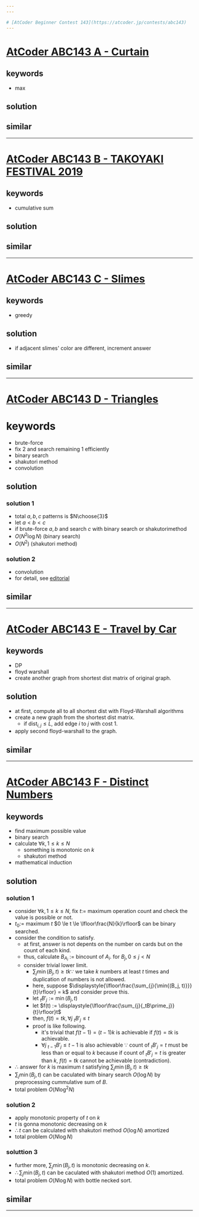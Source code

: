 ```yaml
---
---

# [AtCoder Beginner Contest 143](https://atcoder.jp/contests/abc143)
---
```



# [AtCoder ABC143 A - Curtain](https://atcoder.jp/contests/abc143/tasks/abc143_a)


## keywords
- max 

## solution
## similar 
---




# [AtCoder ABC143 B - TAKOYAKI FESTIVAL 2019](https://atcoder.jp/contests/abc143/tasks/abc143_b)


## keywords 
- cumulative sum

## solution
## similar
---



# [AtCoder ABC143 C - Slimes](https://atcoder.jp/contests/abc143/tasks/abc143_c)

## keywords 
- greedy

## solution
- if adjacent slimes' color are different, increment answer

## similar
---




# [AtCoder ABC143 D - Triangles](https://atcoder.jp/contests/abc143/tasks/abc143_d)


# keywords 
- brute-force
- fix 2 and search remaining 1 efficiently 
- binary search
- shakutori method
- convolution


## solution
### solution 1
- total $a, b, c$ patterns is $N\choose{3}$
- let $a \lt b \lt c$
- if brute-force $a, b$ and search $c$ with binary search or shakutorimethod
- $O(N^2\log{N})$ (binary search)
- $O(N^2)$ (shakutori method)

### solution 2
- convolution
- for detail, see [editorial](https://img.atcoder.jp/abc143/editorial.pdf)


## similar
---




# [AtCoder ABC143 E - Travel by Car](https://atcoder.jp/contests/abc143/tasks/abc143_e)


## keywords 
- DP
- floyd warshall
- create another graph from shortest dist matrix of original graph.


## solution
- at first, compute all to all shortest dist with Floyd-Warshall algorithms
- create a new graph from the shortest dist matrix.
  - if $\text{dist}_{i, j} \le L$, add edge $i$ to $j$ with cost $1$.
- apply second floyd-warshall to the graph.

## similar
---




# [AtCoder ABC143 F - Distinct Numbers](https://atcoder.jp/contests/abc143/tasks/abc143_f)
## keywords 
- find maximum possible value
- binary search
- calculate $\forall{k}, 1 \le k \le N$
  - something is monotonic on $k$
  - shakutori method
- mathematical induction


## solution
### solution 1
- consider $\forall{k}, 1 \le k \le N$, fix $t :=$ maximum operation count and check the value is possible or not.
- $t_0 :=$ maximum $t$ $0 \le t \le \lfloor\frac{N}{k}\rfloor$ can be binary searched.
- consider the condition to satisfy.
  - at first, answer is not depents on the number on cards but on the count of each kind.
  - thus, calculate $B_{A_i}$ := bincount of $A_i$. for $B_j, 0 \le j \lt N$
  - consider trivial lower limit. 
    - $\sum_{j}{\min{(B_j, t)}} \ge tk \because$ we take $k$ numbers at least $t$ times and duplication of numbers is not allowed.
    - here, suppose $\displaystyle{\lfloor\frac{\sum_{j}{\min{(B_j, t)}}}{t}\rfloor} = k$ and consider prove this.
    - let $_tB\prime_{j} := \min{(B_j, t)}$
    - let $f(t) := \displaystyle{\lfloor\frac{\sum_{j}{_tB\prime_j}}{t}\rfloor}t$
    - then, $f(t) = tk, \forall{j}\ _tB\prime_j \le t$ 
    - proof is like following.
      - it's trivial that $f(t - 1) = (t - 1)k$ is achievable if $f(t) = tk$ is achievable.
      - $\forall{j}\ _{t - 1}B\prime_j \le t - 1$ is also achievable $\because$ count of $_tB\prime_j = t$ must be less than or equal to $k$ because if count of $_tB\prime_j = t$ is greater than $k$, $f(t) = tk$ cannot be achievable (contradiction).
- $\therefore$ answer for $k$ is maximum $t$ satisfying $\sum_{j}{\min{(B_j, t)}} \ge tk$
- $\sum_{j}{\min{(B_j, t)}}$ can be caculated with binary search $O(\log{N})$ by preprocessing cummulative sum of $B$.
- total problem $O(N\log^2{N})$

### solution 2
- apply monotonic property of $t$ on $k$
- $t$ is gonna monotonic decreasing on $k$
- $\therefore t$ can be calculated with shakutori method $O(\log{N})$ amortized
- total problem $O(N\log{N})$


### soluttion 3
- further more, $\sum_{j}{\min{(B_j, t)}}$ is monotonic decreasing on $k$.
- $\therefore \sum_{j}{\min{(B_j, t)}}$ can be caculated with shakutori method $O(1)$ amortized.
- total problem $O(N\log{N})$ with bottle necked sort.


## similar
---
